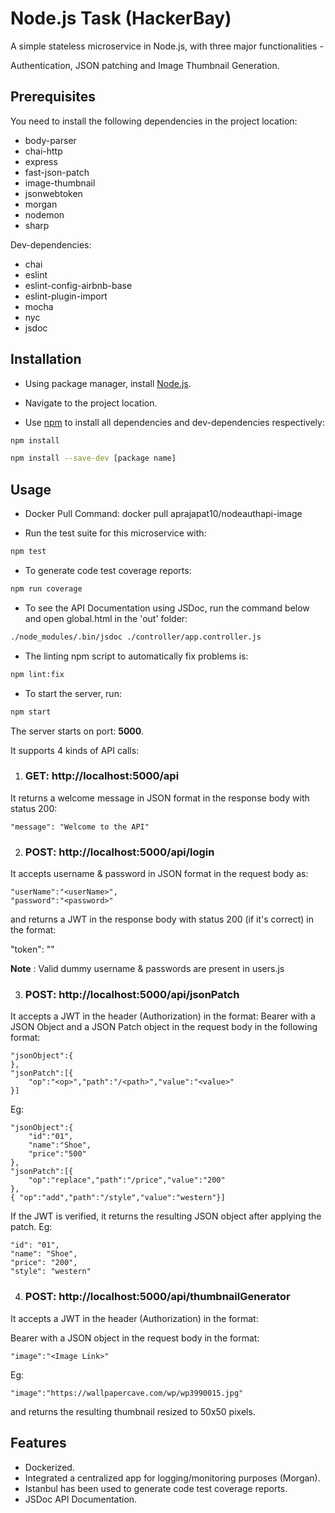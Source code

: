 # Node.js Task (HackerBay)

A simple stateless microservice in Node.js, with three major functionalities -

Authentication, JSON patching and Image Thumbnail Generation.

## Prerequisites

You need to install the following dependencies in the project location:

* body-parser
* chai-http
* express
* fast-json-patch
* image-thumbnail
* jsonwebtoken
* morgan
* nodemon
* sharp

Dev-dependencies:
* chai
* eslint
* eslint-config-airbnb-base
* eslint-plugin-import
* mocha
* nyc
* jsdoc

## Installation

* Using package manager, install [Node.js](https://pip.pypa.io/en/stable/).

* Navigate to the project location.

* Use [npm](https://www.npmjs.com/) to install all dependencies and dev-dependencies respectively:

```bash
npm install
```

```bash
npm install --save-dev [package name]
```

## Usage

* Docker Pull Command: docker pull aprajapat10/nodeauthapi-image

* Run the test suite for this microservice with:

```bash
npm test
```

* To generate code test coverage reports:

```bash
npm run coverage
```

* To see the API Documentation using JSDoc, run the command below and open global.html in the 'out' folder:

```bash
./node_modules/.bin/jsdoc ./controller/app.controller.js
```

* The linting npm script to automatically fix problems is:

```bash
npm lint:fix
```

* To start the server, run:

```bash
npm start
```

The server starts on port: **5000**.

It supports 4 kinds of API calls:

1. ### GET: http://localhost:5000/api 
It returns a welcome message in JSON format in the response body with status 200:

    "message": "Welcome to the API"

2. ### POST: http://localhost:5000/api/login
It accepts username & password in JSON format in the request body as:

    "userName":"<userName>",
    "password":"<password>"

and returns a JWT in the response body with status 200 (if it's correct) in the format:

"token": "<JWT>"

**Note** : Valid dummy username & passwords are present in users.js

3. ### POST: http://localhost:5000/api/jsonPatch

It accepts a JWT in the header (Authorization) in the format: 
Bearer <JWT> with a JSON Object and a JSON Patch object in the request body in the following format:

    "jsonObject":{
    },
    "jsonPatch":[{
        "op":"<op>","path":"/<path>","value":"<value>"
    }]

Eg:

    "jsonObject":{
        "id":"01",
        "name":"Shoe",
        "price":"500"
    },
    "jsonPatch":[{
        "op":"replace","path":"/price","value":"200"
    },
    { "op":"add","path":"/style","value":"western"}]

If the JWT is verified, it returns the resulting JSON object after applying the patch.
Eg:

    "id": "01",
    "name": "Shoe",
    "price": "200",
    "style": "western"



4. ### POST: http://localhost:5000/api/thumbnailGenerator


It accepts a JWT in the header (Authorization) in the format:

Bearer <JWT> with a JSON object in the request body in the format:

    "image":"<Image Link>"

Eg:

    "image":"https://wallpapercave.com/wp/wp3990015.jpg"

and returns the resulting thumbnail resized to 50x50 pixels.

## Features

* Dockerized.
* Integrated a centralized app for logging/monitoring purposes (Morgan).
* Istanbul has been used to generate code test coverage reports.
* JSDoc API Documentation.


  
